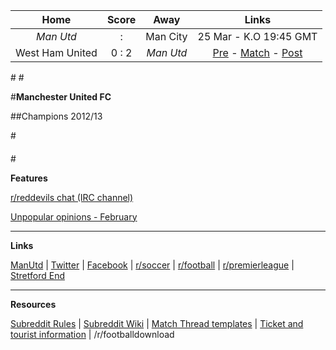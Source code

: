 Home |    Score | Away | Links
 :-: | :---: | :-: | :-:
*Man Utd* |  :  | Man City | 25 Mar - K.O 19:45 GMT
West Ham United  | 0 : 2 | *Man Utd* | [Pre](http://www.reddit.com/r/reddevils/comments/20zt1l/pre_match_thread_west_ham_united_vs_manchester/) - [Match](http://www.reddit.com/r/reddevils/comments/2132qq/match_thread_west_ham_united_fc_vs_manchester/)  - [Post](http://www.reddit.com/r/reddevils/comments/213dlg/post_match_thread_west_ham_united_vs_manchester/)

#[](#potw)
#[](#caption)

#**Manchester United FC**

##Champions 2012/13


#[](#break)

####

#[](#break)

**Features**

[r/reddevils chat (IRC channel)](http://www.reddit.com/r/reddevils/wiki/irc_channel)

[Unpopular opinions - February](http://www.reddit.com/r/reddevils/comments/1y2svc/unpopular_opinions_february_part_2/)



***
**Links**

[ManUtd](http://www.manutd.com/Splash-Page.aspx) | [Twitter](https://twitter.com/ManUtd) | [Facebook](http://www.facebook.com/manchesterunited?fref=ts) | [r/soccer](http://www.reddit.com/r/soccer/) | [r/football](http://www.reddit.com/r/football/) | [r/premierleague](http://www.reddit.com/r/premierleague/) | [Stretford End](http://www.stretfordend.co.uk/)

***

**Resources**

[Subreddit Rules](http://www.reddit.com/r/reddevils/comments/1isixg/subreddit_rules) | [Subreddit Wiki](http://www.reddit.com/r/RedDevils/wiki) | [Match Thread templates](http://www.reddit.com/r/RedDevils/wiki/match_templates) | [Ticket and tourist information](http://www.reddit.com/r/RedDevils/wiki/tickets_tourist_info) | /r/footballdownload 